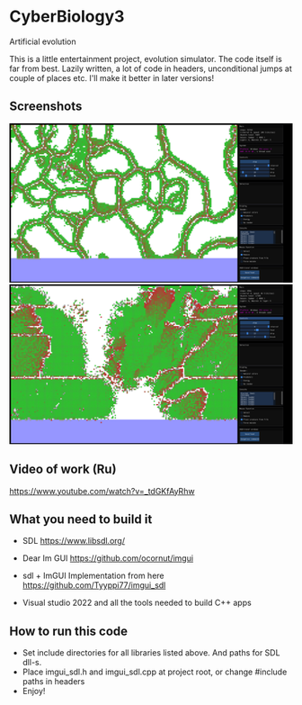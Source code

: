 # CyberBiology3
Artificial evolution

This is a little entertainment project, evolution simulator. The code itself is far from best. Lazily written, a lot of code in headers, unconditional jumps at couple of places etc. I'll make it better in later versions!


## Screenshots

![Screenshot1](/Screenshots/1.png?raw=true "Screenshot1")
![Screenshot2](/Screenshots/3.png?raw=true "Screenshot2")

## Video of work (Ru)
https://www.youtube.com/watch?v=_tdGKfAyRhw


## What you need to build it

+ SDL
https://www.libsdl.org/

+ Dear Im GUI
https://github.com/ocornut/imgui

+ sdl + ImGUI Implementation from here
https://github.com/Tyyppi77/imgui_sdl

+ Visual studio 2022 and all the tools needed to build C++ apps


## How to run this code

+ Set include directories for all libraries listed above. And paths for SDL dll-s.  
+ Place imgui_sdl.h and imgui_sdl.cpp at project root, or change #include paths in headers
+ Enjoy!


